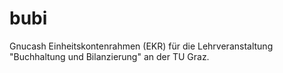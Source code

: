 bubi
====

Gnucash Einheitskontenrahmen (EKR) für die Lehrveranstaltung "Buchhaltung und Bilanzierung" an der TU Graz.
